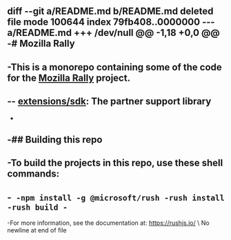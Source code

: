 diff --git a/README.md b/README.md
deleted file mode 100644
index 79fb408..0000000
--- a/README.md
+++ /dev/null
@@ -1,18 +0,0 @@
-# Mozilla Rally
-
-This is a monorepo containing some of the code for the [Mozilla Rally](https://rally.mozilla.org/) project.
-
-- [**extensions/sdk**](./extensions/sdk): The partner support library
-
-
-## Building this repo
-
-To build the projects in this repo, use these shell commands:
-
-```
-npm install -g @microsoft/rush
-rush install
-rush build
-```
-
-For more information, see the documentation at:  https://rushjs.io/
\ No newline at end of file
